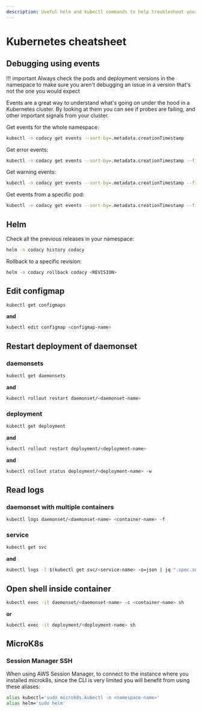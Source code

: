 ```yaml
---
description: Useful helm and kubectl commands to help troubleshoot your Codacy Self-hosted instance.
---
```


# Kubernetes cheatsheet

## Debugging using events

!!! important
    Always check the pods and deployment versions in the namespace
    to make sure you aren't debugging an issue in a version that's not the one you would expect

Events are a great way to understand what's going on under the hood in a Kubernetes cluster.
By looking at them you can see if probes are failing, and other important signals from your cluster.

Get events for the whole namespace:

```bash
kubectl -n codacy get events --sort-by=.metadata.creationTimestamp
```

Get error events:

```bash
kubectl -n codacy get events --sort-by=.metadata.creationTimestamp --field-selector type=Error
```

Get warning events:

```bash
kubectl -n codacy get events --sort-by=.metadata.creationTimestamp --field-selector type=Warning
```

Get events from a specific pod:

```bash
kubectl -n codacy get events --sort-by=.metadata.creationTimestamp --field-selector involvedObject.name=<POD-NAME>
```

## Helm

Check all the previous releases in your namespace:

```bash
helm -n codacy history codacy
```

Rollback to a specific revision:

```bash
helm -n codacy rollback codacy <REVISION>
```

## Edit configmap

```bash
kubectl get configmaps
```

**and**

```bash
kubectl edit configmap <configmap-name>
```

## Restart deployment of daemonset

### daemonsets

```bash
kubectl get daemonsets
```

**and**

```bash
kubectl rollout restart daemonset/<daemonset-name>
```

### deployment

```bash
kubectl get deployment
```

**and**

```bash
kubectl rollout restart deployment/<deployment-name>
```

**and**

```bash
kubectl rollout status deployment/<deployment-name> -w
```

## Read logs

### daemonset with multiple containers

```bash
kubectl logs daemonset/<daemonset-name> <container-name> -f
```

### service

```bash
kubectl get svc
```

**and**

```bash
kubectl logs -l $(kubectl get svc/<service-name> -o=json | jq ".spec.selector" | jq -r 'to_entries|map("\(.key)=\(.value|tostring)")|.[]' | sed -e 'H;${x;s/\n/,/g;s/^,//;p;};d') -f
```

## Open shell inside container

```bash
kubectl exec -it daemonset/<daemonset-name> -c <container-name> sh
```

**or**

```bash
kubectl exec -it deployment/<deployment-name> sh
```

## MicroK8s

### Session Manager SSH

When using AWS Session Manager, to connect to the instance where you installed microk8s,
since the CLI is very limited you will benefit from using these aliases:

```bash
alias kubectl='sudo microk8s.kubectl -n <namespace-name>'
alias helm='sudo helm'
```
